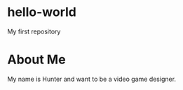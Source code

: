 # hello-world
My first repository
# About Me
My name is Hunter and want to be a video game designer.
